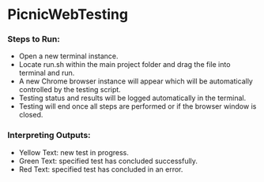 # PicnicWebTesting

### Steps to Run: 
- Open a new terminal instance. 
- Locate run.sh within the main project folder and drag the file into terminal and run. 
- A new Chrome browser instance will appear which will be automatically controlled by the testing script. 
- Testing status and results will be logged automatically in the terminal.
- Testing will end once all steps are performed or if the browser window is closed. 

### Interpreting Outputs:
- Yellow Text: new test in progress.
- Green Text: specified test has concluded successfully. 
- Red Text: specified test has concluded in an error. 

